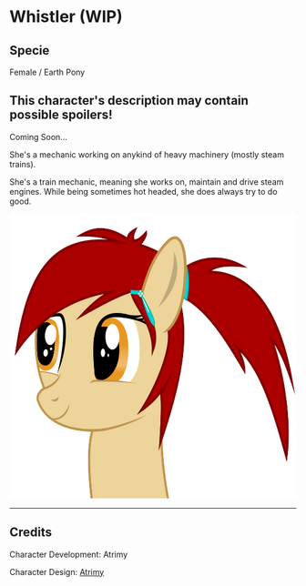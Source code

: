# Whistler (WIP)

## Specie

Female / Earth Pony

## This character's description may contain possible spoilers!

Coming Soon...

She's a mechanic working on anykind of heavy machinery (mostly steam trains).

She's a train mechanic, meaning she works on, maintain and drive steam engines. 
While being sometimes hot headed, she does always try to do good.

<img src="https://github.com/Pony-Driland/Website/blob/main/docs/img/characters/whistler/wip/headshot.png?raw=true" height="500">

<hr/>

## Credits

Character Development: Atrimy

Character Design: <a href="https://www.deviantart.com/atrimy-redclouds" target="_blank">Atrimy</a>